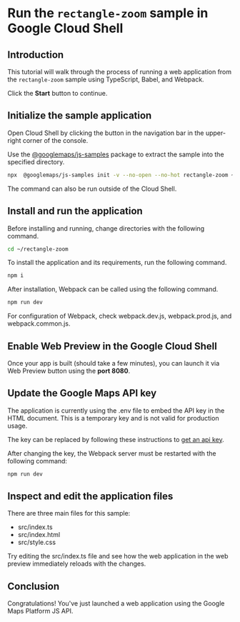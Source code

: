 # Run the `rectangle-zoom` sample in Google Cloud Shell

<walkthrough-tutorial-duration duration="10"/>

## Introduction

This tutorial will walk through the process of running a web application from
the `rectangle-zoom` sample using TypeScript, Babel, and Webpack.

Click the **Start** button to continue.

## Initialize the sample application

Open Cloud Shell by clicking the
<walkthrough-cloud-shell-icon></walkthrough-cloud-shell-icon> button in the
navigation bar in the upper-right corner of the console.

Use the [@googlemaps/js-samples](https://www.npmjs.com/package/@googlemaps/js-samples) package to 
extract the sample into the specified directory.

```bash
npx  @googlemaps/js-samples init -v --no-open --no-hot rectangle-zoom ~/rectangle-zoom
```

The command can also be run outside of the Cloud Shell.

## Install and run the application

Before installing and running, change directories with the following command.

```bash
cd ~/rectangle-zoom
```

To install the application and its requirements, run the following command.

```bash
npm i
```

After installation, Webpack can be called using the following command.

```bash
npm run dev
```

For configuration of Webpack, check
<walkthrough-editor-open-file filePath="rectangle-zoom/webpack.dev.js">webpack.dev.js</walkthrough-editor-open-file>,
<walkthrough-editor-open-file filePath="rectangle-zoom/webpack.prod.js">webpack.prod.js</walkthrough-editor-open-file>,
and
<walkthrough-editor-open-file filePath="rectangle-zoom/webpack.common.js">webpack.common.js</walkthrough-editor-open-file>.

## Enable Web Preview in the Google Cloud Shell

Once your app is built (should take a few minutes), you can launch it via
<walkthrough-spotlight-pointer target="cloudshell" spotlightId="devshell-web-preview-button">Web
Preview button</walkthrough-spotlight-pointer> using the **port 8080**.

## Update the Google Maps API key

The application is currently using the
<walkthrough-editor-open-file filePath="rectangle-zoom/.env">.env</walkthrough-editor-open-file>
file to embed the API key in the HTML document. This is a temporary key and is
not valid for production usage.

The key can be replaced by following these instructions to
[get an api key](https://developers.google.com/maps/documentation/javascript/get-api-key).

After changing the key, the Webpack server must be restarted with the following
command:

```bash
npm run dev
```

## Inspect and edit the application files

There are three main files for this sample:

*   <walkthrough-editor-open-file filePath="rectangle-zoom/src/index.ts">src/index.ts</walkthrough-editor-open-file>
*   <walkthrough-editor-open-file filePath="rectangle-zoom/src/index.html">src/index.html</walkthrough-editor-open-file>
*   <walkthrough-editor-open-file filePath="rectangle-zoom/src/style.css">src/style.css</walkthrough-editor-open-file>

Try editing the <walkthrough-editor-open-file filePath="rectangle-zoom/src/index.ts">src/index.ts</walkthrough-editor-open-file> file and see how the web application in the web preview immediately reloads with the changes.

## Conclusion

<walkthrough-conclusion-trophy></walkthrough-conclusion-trophy>

Congratulations! You've just launched a web application using the Google Maps
Platform JS API.
